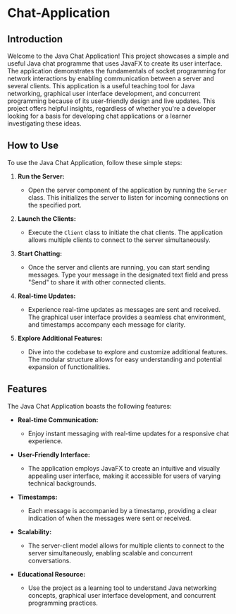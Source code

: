 # Chat-Application

## Introduction

Welcome to the Java Chat Application! This project showcases a simple and useful Java chat programme that uses JavaFX to create its user interface. The application demonstrates the fundamentals of socket programming for network interactions by enabling communication between a server and several clients. This application is a useful teaching tool for Java networking, graphical user interface development, and concurrent programming because of its user-friendly design and live updates. This project offers helpful insights, regardless of whether you're a developer looking for a basis for developing chat applications or a learner investigating these ideas.

## How to Use

To use the Java Chat Application, follow these simple steps:

1. **Run the Server:**
   - Open the server component of the application by running the `Server` class. This initializes the server to listen for incoming connections on the specified port.

2. **Launch the Clients:**
   - Execute the `Client` class to initiate the chat clients. The application allows multiple clients to connect to the server simultaneously.

3. **Start Chatting:**
   - Once the server and clients are running, you can start sending messages. Type your message in the designated text field and press "Send" to share it with other connected clients.

4. **Real-time Updates:**
   - Experience real-time updates as messages are sent and received. The graphical user interface provides a seamless chat environment, and timestamps accompany each message for clarity.

5. **Explore Additional Features:**
   - Dive into the codebase to explore and customize additional features. The modular structure allows for easy understanding and potential expansion of functionalities.

## Features

The Java Chat Application boasts the following features:

- **Real-time Communication:**
  - Enjoy instant messaging with real-time updates for a responsive chat experience.

- **User-Friendly Interface:**
  - The application employs JavaFX to create an intuitive and visually appealing user interface, making it accessible for users of varying technical backgrounds.

- **Timestamps:**
  - Each message is accompanied by a timestamp, providing a clear indication of when the messages were sent or received.

- **Scalability:**
  - The server-client model allows for multiple clients to connect to the server simultaneously, enabling scalable and concurrent conversations.

- **Educational Resource:**
  - Use the project as a learning tool to understand Java networking concepts, graphical user interface development, and concurrent programming practices.

